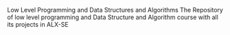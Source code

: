 Low Level Programming and Data Structures and Algorithms
The Repository of low level programming and Data Structure and Algorithm course with all its projects in ALX-SE
